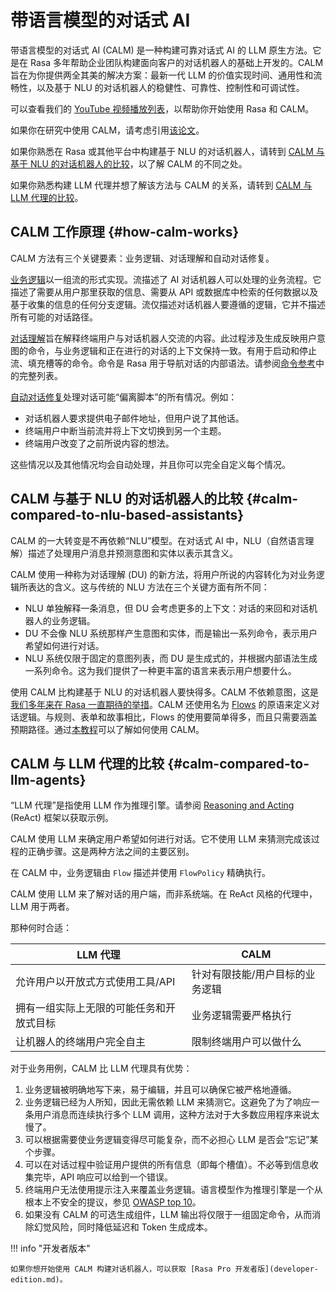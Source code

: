 # 带语言模型的对话式 AI

带语言模型的对话式 AI (CALM) 是一种构建可靠对话式 AI 的 LLM 原生方法。它是在 Rasa 多年帮助企业团队构建面向客户的对话机器人的基础上开发的。CALM 旨在为你提供两全其美的解决方案：最新一代 LLM 的价值实现时间、通用性和流畅性，以及基于 NLU 的对话机器人的稳健性、可靠性、控制性和可调试性。

可以查看我们的 [YouTube 视频播放列表](https://www.youtube.com/playlist?list=PL75e0qA87dlHPWoD4c-NrYszndgq-NFz3)，以帮助你开始使用 Rasa 和 CALM。

如果你在研究中使用 CALM，请考虑引用[该论文](https://arxiv.org/abs/2402.12234)。

如果你熟悉在 Rasa 或其他平台中构建基于 NLU 的对话机器人，请转到 [CALM 与基于 NLU 的对话机器人的比较](#calm-compared-to-nlu-based-assistants)，以了解 CALM 的不同之处。

如果你熟悉构建 LLM 代理并想了解该方法与 CALM 的关系，请转到 [CALM 与 LLM 代理的比较](#calm-compared-to-llm-agents)。

## CALM 工作原理 {#how-calm-works}

CALM 方法有三个关键要素：业务逻辑、对话理解和自动对话修复。

[业务逻辑](concepts/flows.md)以一组流的形式实现。流描述了 AI 对话机器人可以处理的业务流程。它描述了需要从用户那里获取的信息、需要从 API 或数据库中检索的任何数据以及基于收集的信息的任何分支逻辑。流仅描述对话机器人要遵循的逻辑，它并不描述所有可能的对话路径。

[对话理解](concepts/dialogue-understanding.md)旨在解释终端用户与对话机器人交流的内容。此过程涉及生成反映用户意图的命令，与业务逻辑和正在进行的对话的上下文保持一致。有用于启动和停止流、填充槽等的命令。命令是 Rasa 用于导航对话的内部语法。请参阅[命令参考](concepts/dialogue-understanding.md#command-reference)中的完整列表。

[自动对话修复](concepts/conversation-repair.md)处理对话可能“偏离脚本”的所有情况。例如：

- 对话机器人要求提供电子邮件地址，但用户说了其他话。
- 终端用户中断当前流并将上下文切换到另一个主题。
- 终端用户改变了之前所说内容的想法。

这些情况以及其他情况均会自动处理，并且你可以完全自定义每个情况。

## CALM 与基于 NLU 的对话机器人的比较 {#calm-compared-to-nlu-based-assistants}

CALM 的一大转变是不再依赖“NLU”模型。在对话式 AI 中，NLU（自然语言理解）描述了处理用户消息并预测意图和实体以表示其含义。

CALM 使用一种称为对话理解 (DU) 的新方法，将用户所说的内容转化为对业务逻辑所表达的含义。这与传统的 NLU 方法在三个关键方面有所不同：

- NLU 单独解释一条消息，但 DU 会考虑更多的上下文：对话的来回和对话机器人的业务逻辑。
- DU 不会像 NLU 系统那样产生意图和实体，而是输出一系列命令，表示用户希望如何进行对话。
- NLU 系统仅限于固定的意图列表，而 DU 是生成式的，并根据内部语法生成一系列命令。这为我们提供了一种更丰富的语言来表示用户想要什么。

使用 CALM 比构建基于 NLU 的对话机器人要快得多。CALM 不依赖意图，这是[我们多年来在 Rasa 一直期待的举措](https://rasa.com/blog/its-about-time-we-get-rid-of-intents/)。CALM 还使用名为 [Flows](concepts/flows.md) 的原语来定义对话逻辑。与规则、表单和故事相比，Flows 的使用要简单得多，而且只需要涵盖预期路径。通过[本教程](tutorial.md)可以了解如何使用 CALM。

## CALM 与 LLM 代理的比较 {#calm-compared-to-llm-agents}

“LLM 代理”是指使用 LLM 作为推理引擎。请参阅 [Reasoning and Acting](https://arxiv.org/abs/2210.03629) (ReAct) 框架以获取示例。

CALM 使用 LLM 来确定用户希望如何进行对话。它不使用 LLM 来猜测完成该过程的正确步骤。这是两种方法之间的主要区别。

在 CALM 中，业务逻辑由 `Flow` 描述并使用 `FlowPolicy` 精确执行。

CALM 使用 LLM 来了解对话的用户端，而非系统端。在 ReAct 风格的代理中，LLM 用于两者。

那种何时合适：

| LLM 代理                                 | CALM                            |
| ---------------------------------------- | ------------------------------- |
| 允许用户以开放式方式使用工具/API         | 针对有限技能/用户目标的业务逻辑 |
| 拥有一组实际上无限的可能任务和开放式目标 | 业务逻辑需要严格执行            |
| 让机器人的终端用户完全自主               | 限制终端用户可以做什么          |

对于业务用例，CALM 比 LLM 代理具有优势：

1. 业务逻辑被明确地写下来，易于编辑，并且可以确保它被严格地遵循。
2. 业务逻辑已经为人所知，因此无需依赖 LLM 来猜测它。这避免了为了响应一条用户消息而连续执行多个 LLM 调用，这种方法对于大多数应用程序来说太慢了。
3. 可以根据需要使业务逻辑变得尽可能复杂，而不必担心 LLM 是否会“忘记”某个步骤。
4. 可以在对话过程中验证用户提供的所有信息（即每个槽值）。不必等到信息收集完毕，API 响应可以给到一个错误。
5. 终端用户无法使用提示注入来覆盖业务逻辑。语言模型作为推理引擎是一个从根本上不安全的提议，参见 [OWASP top 10](https://owasp.org/www-project-top-10-for-large-language-model-applications/assets/PDF/OWASP-Top-10-for-LLMs-2023-slides-v1_0.pdf)。
6. 如果没有 CALM 的可选生成组件，LLM 输出将仅限于一组固定命令，从而消除幻觉风险，同时降低延迟和 Token 生成成本。

!!! info "开发者版本"

    如果你想开始使用 CALM 构建对话机器人，可以获取 [Rasa Pro 开发者版](developer-edition.md)。
